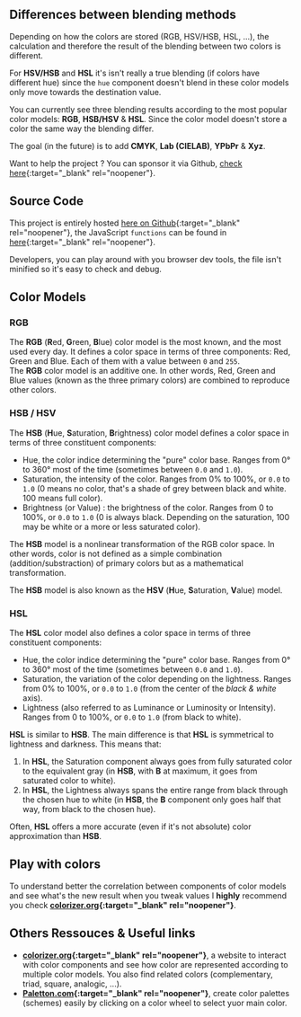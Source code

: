 ## Differences between blending methods
Depending on how the colors are stored (RGB, HSV/HSB, HSL, ...), the calculation and therefore the result of the blending between two colors is different.

For **HSV/HSB** and **HSL** it's isn't really a true blending (if colors have different hue) since the `hue` component doesn't blend in these color models only move towards the destination value.

You can currently see three blending results according to the most popular color models: **RGB**, **HSB/HSV** & **HSL**. Since the color model doesn't store a color the same way the blending differ.

The goal (in the future) is to add **CMYK**, **Lab (CIELAB)**, **YPbPr** & **Xyz**.

Want to help the project ? You can sponsor it via Github, [check here](https://github.com/BenSouchet/color-blend#sponsor-the-project){:target="_blank" rel="noopener"}.

## Source Code
This project is entirely hosted [here on Github](https://github.com/BenSouchet/color-blend){:target="_blank" rel="noopener"}, the JavaScript `functions` can be found in [here](https://github.com/BenSouchet/color-blend/blob/gh-pages/assets/js/main.js){:target="_blank" rel="noopener"}.

Developers, you can play around with you browser dev tools, the file isn't minified so it's easy to check and debug.

## Color Models

### RGB
The **RGB** (**R**ed, **G**reen, **B**lue) color model is the most known, and the most used every day. It defines a color space in terms of three components: Red, Green and Blue. Each of them with a value between `0` and `255`.  
The **RGB** color model is an additive one. In other words, Red, Green and Blue values (known as the three primary colors) are combined to reproduce other colors.

### HSB / HSV
The **HSB** (**H**ue, **S**aturation, **B**rightness) color model defines a color space in terms of three constituent components:
 - Hue, the color indice determining the "pure" color base. Ranges from 0° to 360° most of the time (sometimes between `0.0` and `1.0`).
 - Saturation, the intensity of the color. Ranges from 0% to 100%, or `0.0` to `1.0` (0 means no color, that's a shade of grey between black and white. 100 means full color).
 - Brightness (or Value) : the brightness of the color. Ranges from 0 to 100%, or `0.0` to `1.0` (0 is always black. Depending on the saturation, 100 may be white or a more or less saturated color).

The **HSB** model is a nonlinear transformation of the RGB color space. In other words, color is not defined as a simple combination (addition/substraction) of primary colors but as a mathematical transformation.

The **HSB** model is also known as the **HSV** (**H**ue, **S**aturation, **V**alue) model.

### HSL
The **HSL** color model also defines a color space in terms of three constituent components:
 - Hue, the color indice determining the "pure" color base. Ranges from 0° to 360° most of the time (sometimes between `0.0` and `1.0`).
 - Saturation, the variation of the color depending on the lightness. Ranges from 0% to 100%, or `0.0` to `1.0` (from the center of the *black & white* axis).
 - Lightness (also referred to as Luminance or Luminosity or Intensity). Ranges from 0 to 100%, or `0.0` to `1.0` (from black to white).

**HSL** is similar to **HSB**. The main difference is that **HSL** is symmetrical to lightness and darkness. This means that:
 1. In **HSL**, the Saturation component always goes from fully saturated color to the equivalent gray (in **HSB**, with **B** at maximum, it goes from saturated color to white).
 2. In **HSL**, the Lightness always spans the entire range from black through the chosen hue to white (in **HSB**, the **B** component only goes half that way, from black to the chosen hue).

Often, **HSL** offers a more accurate (even if it's not absolute) color approximation than **HSB**.

## Play with colors
To understand better the correlation between components of color models and see what's the new result when you tweak values I **highly** recommend you check **[colorizer.org](http://colorizer.org/){:target="_blank" rel="noopener"}**.

## Others Ressouces & Useful links
 - **[colorizer.org](http://colorizer.org/){:target="_blank" rel="noopener"}**, a website to interact with color components and see how color are represented according to multiple color models. You also find related colors (complementary, triad, square, analogic, ...).
 - **[Paletton.com](https://paletton.com/){:target="_blank" rel="noopener"}**, create color palettes (schemes) easily by clicking on a color wheel to select yuor main color.
